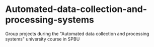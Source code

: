 # Automated-data-collection-and-processing-systems
Group projects during the "Automated data collection and processing systems" university course in SPBU
